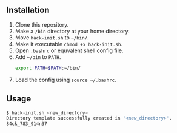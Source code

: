 ## Installation
1. Clone this repository.
2. Make a `/bin` directory at your home directory.
3. Move `hack-init.sh` to `~/bin/`.
4. Make it executable `chmod +x hack-init.sh`.
5. Open `.bashrc` or equvalent shell config file.
6. Add `~/bin` to `PATH`.
   ```sh
   export PATH=$PATH:~/bin/
   ```
7. Load the config using `source ~/.bashrc`.

## Usage
```sh
$ hack-init.sh <new_directory>
Directory template successfully created in '<new_directory>'.
84ck_783_914n37
```
